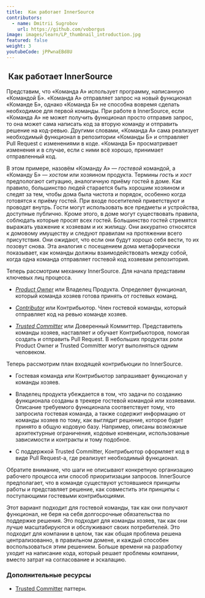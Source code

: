 ```yaml
---
title:  Как работает InnerSource
contributors:
  - name: Dmitrii Sugrobov
    url: https://github.com/voborgus
image: images/learn/LP_thumbnail_introduction.jpg
featured: false
weight: 3
youtubeCode: jPPwnaEBd8U
---
```

<div class="sect1">
<h2 id="_как_работает_innersource"> Как работает InnerSource</h2>
<div class="sectionbody">
<div class="paragraph">
<p>Представим, что «Команда А» использует программу, написанную «Командой Б».
«Команда А» отправляет запрос на новый функционал «Команде Б», однако «Команда Б» не способна вовремя сделать необходимое для первой команды.
При работе в InnerSource, если «Команда А» не может получить функционал просто отправив запрос, то она может сама написать код за вторую команду и отправить решение на код-ревью.
Другими словами, «Команда А» сама реализует необходимый функционал в репозитории «Команды Б» и отправляет Pull Request с изменениями в коде.
«Команда Б» просматривает изменения и в случае, если с ними всё хорошо, принимает отправленный код.</p>
</div>
<div class="paragraph">
<p>В этом примере, назовём «Команду А» — <em>гостевой</em> командой, а «Команду Б» — <em>хостом</em> или хозяином продукта.
Термины <em>гость</em> и <em>хост</em> предпологают ситуацию, аналогичную приёму гостей в доме.
Как правило, большинство людей старается быть хорошим хозяином и следят за тем, чтобы дома была чистота и порядок, особенно когда готовятся к приёму гостей.
При входе посетителей приветствуют и проводят внутрь.
Гости могут использовать все предметы и устройства, доступные публично.
Кроме этого, в доме могут существовать правила, соблюдать которые просят всех гостей.
Большинство гостей стремятся выражать уважение к хозяевам и их жилищу.
Они аккуратно относятся к домовому имуществу и следуют правилам на протяжении всего присутствия.
Они ожидают, что если они будут хорошо себя вести, то их позовут снова.
Эта аналогия с посещением дома метафорически показывает, как команды должны взаимодействовать между собой, когда одна команда отправляет гостевой код хозяевам репозитория.</p>
</div>
<div class="paragraph">
<p>Теперь рассмотрим механику InnerSource.
Для начала представим ключевых лиц процесса.</p>
</div>
<div class="ulist">
<ul>
<li>
<p><a href="https://innersourcecommons.org/resources/learningpath/product-owner/index"><em>Product Owner</em></a> или Владелец Продукта. Определяет функционал, который команда хозяев готова принять от гостевых команд.</p>
</li>
<li>
<p><a href="https://innersourcecommons.org/resources/learningpath/contributor/index"><em>Contributor</em></a> или Контрибьютор. Член гостевой команды, который отправляет код на ревью команде хозяев.</p>
</li>
<li>
<p><a href="https://innersourcecommons.org/resources/learningpath/trusted-committer/index"><em>Trusted Committer</em></a> или Доверенный Коммиттер. Представитель команды хозяев, наставляет и обучает Контрибьюторов, помогая создать и отправить Pull Request. В небольших продуктах роли Product Owner и Trusted Committer могут выполняться одним человеком.</p>
</li>
</ul>
</div>
<div class="paragraph">
<p>Теперь рассмотрим план входящей контрибьюции по InnerSource.</p>
</div>
<div class="ulist">
<ul>
<li>
<p>Гостевая команда или Контрибьютор запрашивает функционал у команды хозяев.</p>
</li>
<li>
<p>Владелец продукта убеждается в том, что задачи по созданию функционала созданы в трекере гостевой командой или хозяевами.
Описание требуемого функционала соответствует тому, что запросила гостевая команда, а также содержит информацию от команды хозяев по тому, как выглядит решение, которое будет принято в общую кодовую базу.
Например, описаны возможные архитектурные ограничения, кодовые конвенции, использованые зависимости и контракты и тому подобное.</p>
</li>
<li>
<p>С поддержкой Trusted Committer, Контрибьютор оформляет код в виде Pull Request-а, где реализует необходимый функционал.</p>
</li>
</ul>
</div>
<div class="paragraph">
<p>Обратите внимание, что шаги не описывают конкретную организацию рабочего процесса или способ приоритизации запросов.
InnerSource предполагает, что в команде существуют устоявшиеся принципы работы и представляет решение, как совместить эти принципы с поступающими гостевыми контрибьюциями.</p>
</div>
<div class="paragraph">
<p>Этот вариант подходит для гостевой команды, так как они получают функционал, не беря на себя долгосрочные обязательства по поддержке решения.
Это подходит для команды хозяев, так как они лучше масштабируются и обслуживают своих потребителей.
Это подходит для компании в целом, так как общая проблема решена централизованно, в правильном домене, и каждый способен воспользоваться этим решением.
Больше времени на разработку уходит на написание кода, который решает проблемы компании, вместо затрат на согласование и эскалацию.</p>
</div>
<div class="sect2">
<h3 id="_дополнительные_ресурсы">Дополнительные ресурсы</h3>
<div class="ulist">
<ul>
<li>
<p><a href="https://github.com/InnerSourceCommons/InnerSourcePatterns/blob/master/patterns/2-structured/trusted-committer.md">Trusted Committer</a> паттерн.</p>
</li>
</ul>
</div>
</div>
</div>
</div>
<!--- This file autogenerated from https://github.com/InnerSourceCommons/InnerSourceLearningPath/blob/master/scripts/generate_new_site_learning_path_markdown.js -->